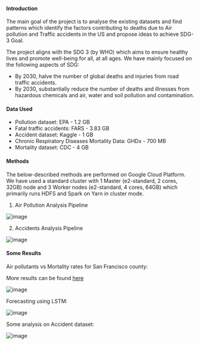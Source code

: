 #### Introduction 

The main goal of the project is to analyse the existing datasets and find patterns which identify the factors contributing to deaths due to Air pollution and Traffic accidents in the US and propose ideas to achieve SDG-3 Goal.

The project aligns with the SDG 3 (by WHO) which aims to ensure healthy lives and promote well-being for all, at all ages. We have mainly focused on the following aspects of SDG:
- By 2030, halve the number of global deaths and injuries from road traffic accidents.
- By 2030, substantially reduce the number of deaths and illnesses from hazardous chemicals and air, water and soil pollution and contamination.

#### Data Used

- Pollution dataset: EPA - 1.2 GB
- Fatal traffic accidents: FARS -  3.83 GB
- Accident dataset: Kaggle -  1 GB
- Chronic Respiratory Diseases Mortality Data: GHDx - 700 MB
- Mortality dataset: CDC - 4 GB

#### Methods

The below-described methods are performed on Google Cloud Platform. We have used a standard cluster with 1 Master (e2-standard, 2 cores, 32GB) node and 3 Worker nodes (e2-standard, 4 cores, 64GB) which primarily runs HDFS and Spark on Yarn in cluster mode.

1) Air Pollution Analysis Pipeline

![image](https://user-images.githubusercontent.com/17957548/82724908-4b98d480-9ca7-11ea-9122-bd84f6ad46c1.png)

2) Accidents Analysis Pipeline

![image](https://user-images.githubusercontent.com/17957548/82724919-6703df80-9ca7-11ea-9245-3c989506ea29.png)

#### Some Results


Air pollutants vs Mortality rates for San Francisco county: 

More results can be found <a href="https://sdg-angular.uk.r.appspot.com/"> here </a>

![image](https://user-images.githubusercontent.com/17957548/82724953-a5010380-9ca7-11ea-9b0d-66430a67b88e.png)

Forecasting using LSTM:

![image](https://user-images.githubusercontent.com/17957548/82724990-e42f5480-9ca7-11ea-9cae-582771bd152c.png)

Some analysis on Accident dataset:

![image](https://user-images.githubusercontent.com/17957548/82724998-f6a98e00-9ca7-11ea-985b-15b5dd99cea8.png)






